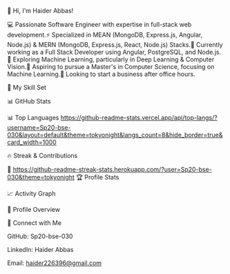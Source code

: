 👋 Hi, I'm Haider Abbas!

💻 Passionate Software Engineer with expertise in full-stack web development.⚡ Specialized in MEAN (MongoDB, Express.js, Angular, Node.js) & MERN (MongoDB, Express.js, React, Node.js) Stacks.🚀 Currently working as a Full Stack Developer using Angular, PostgreSQL, and Node.js.🌱 Exploring Machine Learning, particularly in Deep Learning & Computer Vision.🎯 Aspiring to pursue a Master's in Computer Science, focusing on Machine Learning.💼 Looking to start a business after office hours.

📌 My Skill Set

📊 GitHub Stats

📊 Top Languages
[https://github-readme-stats.vercel.app/api/top-langs/?username=Sp20-bse-030&layout=default&theme=tokyonight&langs_count=8&hide_border=true&card_width=1000
](https://github-readme-stats.vercel.app/api/top-langs/?username=Sp20-bse-030&layout=compact&theme=tokyonight)

🔥 Streak & Contributions

🔗 https://github-readme-streak-stats.herokuapp.com/?user=Sp20-bse-030&theme=tokyonight
🏆 Profile Stats



📈 Activity Graph



🚀 Profile Overview



💋 Connect with Me

GitHub: Sp20-bse-030

LinkedIn: Haider Abbas

Email: haider226396@gmail.com


